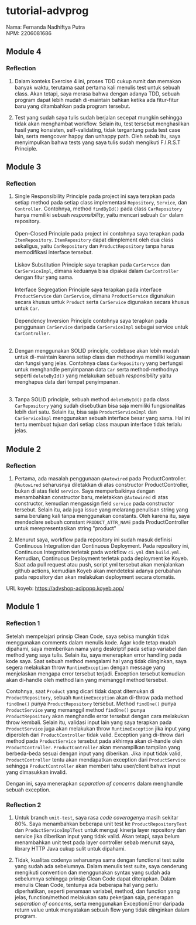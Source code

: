 # tutorial-advprog
Nama: Fernanda Nadhiftya Putra<br>
NPM: 2206081686

## Module 4
### Reflection
1. Dalam konteks Exercise 4 ini, proses TDD cukup rumit dan memakan banyak waktu, terutama saat pertama kali menulis test untuk sebuah class. Akan tetapi, saya merasa bahwa dengan adanya TDD, sebuah program dapat lebih mudah di-maintain bahkan ketika ada fitur-fitur baru yang ditambahkan pada program tersebut.

2. Test yang sudah saya tulis sudah berjalan secepat mungkin sehingga tidak akan menghambat workflow. Selain itu, test tersebut menghasilkan hasil yang konsisten, self-validating, tidak tergantung pada test case lain, serta mengcover happy dan unhappy path. Oleh sebab itu, saya menyimpulkan bahwa tests yang saya tulis sudah mengikuti F.I.R.S.T Principle.

## Module 3
### Reflection
1. Single Responsibility Principle pada project ini saya terapkan pada setiap method pada setiap class implementasi `Repository`, `Service`, dan `Controller`. Contohnya, method `findById()` pada class `CarRepository` hanya memiliki sebuah <i>responsibility</i>, yaitu mencari sebuah `Car` dalam repository.<br><br>
Open-Closed Principle pada project ini contohnya saya terapkan pada `ItemRepository`. `ItemRepository` dapat diimplement oleh dua class sekaligus, yaitu `CarRepository` dan `ProductRepository` tanpa harus memodifikasi interface tersebut.<br><br>
Liskov Substitution Principle saya terapkan pada `CarService` dan `CarServiceImpl`, dimana keduanya bisa dipakai dalam `CarController` dengan fitur yang sama.<br><br>
Interface Segregation Principle saya terapkan pada interface `ProductService` dan `CarService`, dimana `ProductService` digunakan secara khusus untuk `Product` serta `CarService` digunakan secara khusus untuk `Car`.<br><br>
Dependency Inversion Principle contohnya saya terapkan pada penggunaan `CarService` daripada `CarServiceImpl` sebagai service untuk `CarController`.<br><br>

2. Dengan menggunakan SOLID principle, codebase akan lebih mudah untuk di-maintain karena setiap class dan methodnya memiliki kegunaan dan fungsi yang jelas. Contohnya class `CarRepository` yang berfungsi untuk menghandle penyimpanan data `Car` serta method-methodnya seperti `deleteById()` yang melakukan sebuah <i>responsibility</i> yaitu menghapus data dari tempat penyimpanan.<br><br>

3. Tanpa SOLID principle, sebuah method `deleteById()` pada class `CarRepository` yang sudah disebutkan bisa saja memiliki fungsionalitas lebih dari satu. Selain itu, bisa saja `ProductServiceImpl` dan `CarServiceImpl` menggunakan sebuah interface besar yang sama. Hal ini tentu membuat tujuan dari setiap class maupun interface tidak terlalu jelas.

## Module 2
### Reflection
1. Pertama, ada masalah penggunaan `@Autowired` pada ProductController. `@Autowired` seharusnya diletakkan di atas constructor ProductController, bukan di atas field `service`. Saya memperbaikinya dengan menambahkan constructor baru, meletakkan `@Autowired` di atas constructor, kemudian mengassign field `service` pada constructor tersebut. Selain itu, ada juga issue yang melarang penulisan string yang sama berulang kali tanpa menggunakan constants. Oleh karena itu, saya mendeclare sebuah constant `PRODUCT_ATTR_NAME` pada ProductController untuk merepresentasikan string "product"

2. Menurut saya, workflow pada repository ini sudah masuk definisi Continuous Integration dan Continuous Deployment. Pada repository ini, Continuous Integration terletak pada workflow `ci.yml` dan `build.yml`. Kemudian, Continuous Deployment terletak pada deployment ke Koyeb. Saat ada pull request atau push, script yml tersebut akan menjalankan github actions, kemudian Koyeb akan mendeteksi adanya perubahan pada repository dan akan melakukan deployment secara otomatis.

URL koyeb: https://advshop-adipppp.koyeb.app/

## Module 1
### Reflection 1
Setelah mempelajari prinsip Clean Code, saya sebisa mungkin tidak menggunakan comments dalam menulis kode. Agar kode tetap mudah dipahami, saya memberikan nama yang deskriptif pada setiap variabel dan method yang saya tulis. Selain itu, saya menerapkan error handling pada kode saya. Saat sebuah method mengalami hal yang tidak diinginkan, saya segera melakukan throw `RuntimeException` dengan message yang menjelaskan mengapa error tersebut terjadi. Exception tersebut kemudian akan di-handle oleh method lain yang memanggil method tersebut.

Contohnya, saat `Product` yang dicari tidak dapat ditemukan di `ProductRepository`, sebuah `RuntimeException` akan di-throw pada method `findOne()` punya `ProductRepository` tersebut. Method `findOne()` punya `ProductService` yang memanggil method `findOne()` punya `ProductRepository` akan menghandle error tersebut dengan cara melakukan throw kembali. Selain itu, validasi input lain yang saya terapkan pada `ProductService` juga akan melakukan throw `RuntimeException` jika input yang diperoleh dari `ProductController` tidak valid. Exception yang di-throw dari method pada `ProductService` tersebut pada akhirnya akan di-handle oleh `ProductController`. `ProductController` akan menampilkan tampilan yang berbeda-beda sesuai dengan input yang diberikan. Jika input tidak valid, `ProductController` tentu akan mendapatkan exception dari `ProductService` sehingga `ProductController` akan memberi tahu user/client bahwa input yang dimasukkan invalid.

Dengan ini, saya menerapkan <i>separation of concerns</i> dalam menghandle sebuah exception.

### Reflection 2
1. Untuk branch `unit-test`, saya rasa <i>code coverage</i>nya masih sekitar 80%. Saya menambahkan beberapa unit test ke `ProductRepositoryTest` dan `ProductServiceImplTest` untuk menguji kinerja layer repository dan service jika diberikan input yang tidak valid. Akan tetapi, saya belum menambahkan unit test pada layer controller sebab menurut saya, library HTTP Java cukup sulit untuk dipahami.

2. Tidak, kualitas codenya seharusnya sama dengan functional test suite yang sudah ada sebelumnya. Dalam menulis test suite, saya cenderung mengikuti convention dan menggunakan syntax yang sudah ada sebelumnya sehingga prinsip Clean Code dapat diterapkan. Dalam menulis Clean Code, tentunya ada beberapa hal yang perlu diperhatikan, seperti penamaan variabel, method, dan function yang jelas, function/method melakukan satu pekerjaan saja, penerapan <i>separation of concerns</i>, serta menggunakan Exception/Error daripada return value untuk menyatakan sebuah flow yang tidak diinginkan dalam program.
